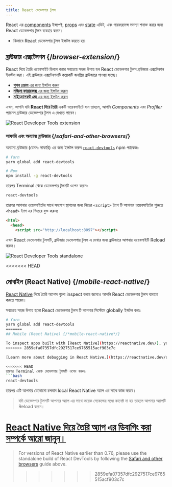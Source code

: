 ```yaml
---
title: React ডেভেলপার টুলস
---
```


<Intro>

 React এর [components](/learn/your-first-component) ইন্সপেক্ট, [props](/learn/passing-props-to-a-component) এবং [state](/learn/state-a-components-memory) এডিট, এবং পারফরমেন্স সমস্যা শনাক্ত করার জন্য React ডেভেলপার টুলস ব্যবহার করুন।

</Intro>

<YouWillLearn>

* কিভাবে React ডেভেলপার টুলস ইন্সটল করতে হয়

</YouWillLearn>

## ব্রাউজার এক্সটেনশন {/*browser-extension*/}

React দিয়ে তৈরি ওয়েবসাইট ডিবাগ করার সবচেয়ে সহজ উপায় হল React ডেভেলপার টুলস ব্রাউজার এক্সটেনশন ইনস্টল করা। এই ব্রাউজার এক্সটেনশনটি কয়েকটি জনপ্রিয় ব্রাউজারে পাওয়া যাচ্ছে।

* [**গুগল ক্রোম** এর জন্য ইন্সটল করুন](https://chrome.google.com/webstore/detail/react-developer-tools/fmkadmapgofadopljbjfkapdkoienihi?hl=en)
* [**মজিলা ফায়ারফক্স** এর জন্য ইন্সটল করুন](https://addons.mozilla.org/en-US/firefox/addon/react-devtools/)
* [**মাইক্রোসফট এজ** এর জন্য ইন্সটল করুন](https://microsoftedge.microsoft.com/addons/detail/react-developer-tools/gpphkfbcpidddadnkolkpfckpihlkkil)

এখন, আপনি যদি **React দিয়ে তৈরি** একটি ওয়েবসাইটে যান তাহলে, আপনি _Components_ এবং _Profiler_ প্যানেল ব্রাউজার ডেভেলপার টুলস এ দেখতে পাবেন।

![React Developer Tools extension](/images/docs/react-devtools-extension.png)

### সাফারি এবং অন্যান্য ব্রাউজার {/*safari-and-other-browsers*/}
অন্যান্য ব্রাউজার (যেমনঃ সাফারি) এর জন্য ইন্সটল করুন [`react-devtools`](https://www.npmjs.com/package/react-devtools) npm প্যাকেজঃ
```bash
# Yarn
yarn global add react-devtools

# Npm
npm install -g react-devtools
```

তারপর Terminal থেকে ডেভেলপার টুলসটি ওপেন করুনঃ
```bash
react-devtools
```

তারপর আপনার ওয়েবসাইটের সাথে সংযোগ স্থাপনের জন্য নিচের `<script>` ট্যাগ টি আপনার ওয়েবসাইটের শুরুতে `<head>` ট্যাগ এর ভিতরে যুক্ত করুনঃ
```html {3}
<html>
  <head>
    <script src="http://localhost:8097"></script>
```

এখন React ডেভেলপার টুলসটি, ব্রাউজার ডেভেলপার টুলস এ দেখার জন্য ব্রাউজারে আপনার ওয়েবসাইটি Reload করুন।

![React Developer Tools standalone](/images/docs/react-devtools-standalone.png)

<<<<<<< HEAD
## মোবাইল (React Native) {/*mobile-react-native*/}
[React Native](https://reactnative.dev/) দিয়ে তৈরি অ্যাপস গুলো inspect করার জন্যেও আপনি React ডেভেলপার টুলস ব্যবহার করতে পারেন।

সবচেয়ে সহজ উপায় হলো React ডেভেলপার টুলস টি আপনার সিস্টেমে globally ইন্সটল করাঃ
```bash
# Yarn
yarn global add react-devtools
=======
## Mobile (React Native) {/*mobile-react-native*/}

To inspect apps built with [React Native](https://reactnative.dev/), you can use [React Native DevTools](https://reactnative.dev/docs/react-native-devtools), the built-in debugger that deeply integrates React Developer Tools. All features work identically to the browser extension, including native element highlighting and selection.
>>>>>>> 2859efa07357dfc2927517ce9765515acf903c7c

[Learn more about debugging in React Native.](https://reactnative.dev/docs/debugging)

<<<<<<< HEAD
তারপর Terminal থেকে ডেভেলপার টুলসটি ওপেন করুনঃ 
```bash
react-devtools
```

তারপর এটি আপনার যেকোনো চলমান local React Native অ্যাপ এর সাথে কাজ করবে। 

> যদি ডেভেলপার টুলসটি আপনার অ্যাপ এর সাথে কয়েক সেকেন্ডের মধ্যে কানেক্ট না হয় তাহলে আপনার অ্যাপটি Reload করুন।

[React Native দিয়ে তৈরি অ্যাপ এর ডিবাগিং করা সম্পর্কে আরো জানুন।](https://reactnative.dev/docs/debugging)
=======
> For versions of React Native earlier than 0.76, please use the standalone build of React DevTools by following the [Safari and other browsers](#safari-and-other-browsers) guide above.
>>>>>>> 2859efa07357dfc2927517ce9765515acf903c7c
